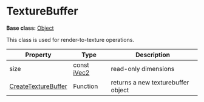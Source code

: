 # TextureBuffer

**Base class:** [Object](Object.md)

This class is used for render-to-texture operations.

| Property | Type | Description |
|---|---|---|
| size | const [iVec2](iVec2.md) | read-only dimensions |
| [CreateTextureBuffer](CreateTextureBuffer.md) | Function | returns a new texturebuffer object |
